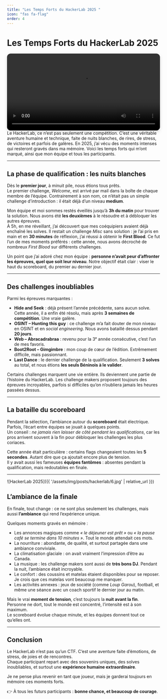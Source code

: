 ```yaml
---
title: "Les Temps Forts du HackerLab 2025 "
icon: "fas fa-flag"
order: 4
---
```






# Les Temps Forts du HackerLab 2025  
<div align="center">
  <video controls playsinline style="max-width:900px; width:100%; border-radius:12px; box-shadow: 0 4px 12px rgba(0,0,0,0.15);">
    <source src="{{ '/assets/videos/5.mp4' | relative_url }}" type="video/mp4">
    Votre navigateur ne supporte pas la lecture vidéo.
  </video>
</div>
Le HackerLab, ce n’est pas seulement une compétition. C’est une véritable aventure humaine et technique, faite de nuits blanches, de rires, de stress, de victoires et parfois de galères.  
En 2025, j’ai vécu des moments intenses qui resteront gravés dans ma mémoire. Voici les temps forts qui m’ont marqué, ainsi que mon équipe et tous les participants.  

---

## La phase de qualification : les nuits blanches

Dès le **premier jour**, à minuit pile, nous étions tous prêts.  
Le premier challenge, *Welcome*, est arrivé par mail dans la boîte de chaque membre de l’équipe. Contrairement à son nom, ce n’était pas un simple challenge d’introduction : il était déjà d’un niveau **medium**.  

Mon équipe et moi sommes restés éveillés jusqu’à **3h du matin** pour trouver la solution. Nous avons été **les deuxièmes** à le résoudre et à débloquer les autres épreuves.  
À 5h, en me réveillant, j’ai découvert que mes coéquipiers avaient déjà enchaîné les solves. Il restait un challenge *Misc* sans solution : je l’ai pris en main et en **30 minutes** de réflexion, j’ai réussi à obtenir le **First Blood**. Ce fut l’un de mes moments préférés : cette année, nous avons décroché de nombreux *First Blood* sur différents challenges.  

Un point que j’ai adoré chez mon équipe : **personne n’avait peur d’affronter les épreuves, quel que soit leur niveau**. Notre objectif était clair : viser le haut du scoreboard, du premier au dernier jour.  

---

## Des challenges inoubliables  

Parmi les épreuves marquantes :  

- **Hide and Seek** : déjà présent l’année précédente, sans aucun solve. Cette année, il a enfin été résolu, mais après **3 semaines de compétition**. Une vraie galère.  
- **OSINT – Hunting this guy** : ce challenge m’a fait douter de mon niveau en OSINT et en *social engineering*. Nous avons bataillé dessus pendant **20 jours**.  
- **Web – Abracadrabraa** : revenu pour la 3ᵉ année consécutive, c’est l’un de mes favoris.  
- **Boot2Root – Gimgimbre** : mon coup de cœur de l’édition. Extrêmement difficile, mais passionnant.  
- **Last Dance** : le dernier challenge de la qualification. Seulement **3 solves** au total, et nous étions **les seuls Béninois à le valider**.  

Certains challenges marquent une vie entière. Ils deviennent une partie de l’histoire du HackerLab. Les challenge makers proposent toujours des épreuves incroyables, parfois si difficiles qu’on n’oubliera jamais les heures passées dessus.  

---

## La bataille du scoreboard  

Pendant la sélection, l’ambiance autour du **scoreboard** était électrique.  
Parfois, l’écart entre équipes se jouait à quelques points.  
Un conseil : *ne jamais rien laisser de côté pendant les qualifications*, car les pros arrivent souvent à la fin pour débloquer les challenges les plus coriaces.  

Cette année était particulière : certains flags changeaient toutes les **5 secondes**. Autant dire que ça ajoutait encore plus de tension.  
Il y avait aussi les fameuses **équipes fantômes** : absentes pendant la qualification, mais redoutables en finale.  

---
![HackerLab 2025]({{ '/assets/img/posts/hackerlab/6.jpg' | relative_url }})
## L’ambiance de la finale  

En finale, tout change : ce ne sont plus seulement les challenges, mais aussi **l’ambiance** qui rend l’expérience unique.  

Quelques moments gravés en mémoire :  

- Les annonces magiques comme *« le déjeuner est prêt »* ou *« la pause café se termine dans 10 minutes »*. Tout le monde attendait ces mots.  
- La nourriture : abondante, de qualité, et surtout partagée dans une ambiance conviviale.  
- La climatisation glaciale : on avait vraiment l’impression d’être au Canada.  
- La musique : les challenge makers sont aussi de **très bons DJ**. Pendant la nuit, l’ambiance était incroyable.  
- Le confort : des coussins et matelas étaient disponibles pour se reposer. Je crois que ces matelas vont beaucoup me manquer.  
- Les activités annexes : jeux de société (comme *Loup Garou*), football, et même une séance avec un coach sportif le dernier jour au matin.  

Mais le vrai **moment de tension**, c’est toujours la **nuit avant la fin**.  
Personne ne dort, tout le monde est concentré, l’intensité est à son maximum.  
Le scoreboard évolue chaque minute, et les équipes donnent tout ce qu’elles ont.  

---

## Conclusion  

Le HackerLab n’est pas qu’un CTF. C’est une aventure faite d’émotions, de stress, de joies et de rencontres.  
Chaque participant repart avec des souvenirs uniques, des solves inoubliables, et surtout une **expérience humaine extraordinaire**.  

Je ne pense plus revenir en tant que joueur, mais je garderai toujours en mémoire ces moments forts.  

👉 À tous les futurs participants : **bonne chance, et beaucoup de courage**.  


